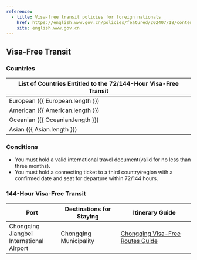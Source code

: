 ```yaml
---
reference:
  - title: Visa-free transit policies for foreign nationals
    href: https://english.www.gov.cn/policies/featured/202407/18/content_WS6687f148c6d0868f4e8e8eaf.html
    site: english.www.gov.cn
---
```


## Visa-Free Transit

### Countries

<script setup>
import { ref, computed } from 'vue'
import { visaFreeCountries } from './visa';

const European = computed(() => visaFreeCountries.filter(country => country.continent === 'European'));
const American = computed(() => visaFreeCountries.filter(country => country.continent === 'American'));
const Oceanian = computed(() => visaFreeCountries.filter(country => country.continent === 'Oceanian'));
const Asian = computed(() => visaFreeCountries.filter(country => country.continent === 'Asian'));
</script>

<table>
  <thead>
    <tr>
      <th colspan="2">List of Countries Entitled to the 72/144-Hour Visa-Free Transit</th>
    </tr>
  </thead>
  <tbody>
    <tr>
      <td>European ({{ European.length }})</td>
      <td><template v-for="(country, i) in European">{{ country.name }}{{ i !== European.length - 1 ? ', ' : '' }}</template></td>
    </tr>
    <tr>
      <td>American ({{ American.length }})</td>
      <td><template v-for="(country, i) in American">{{ country.name }}{{ i !== American.length - 1 ? ', ' : '' }}</template></td>
    </tr>
    <tr>
      <td>Oceanian ({{ Oceanian.length }})</td>
      <td><template v-for="(country, i) in Oceanian">{{ country.name }}{{ i !== Oceanian.length - 1 ? ', ' : '' }}</template></td>
    </tr>
    <tr>
      <td>Asian ({{ Asian.length }})</td>
      <td><template v-for="(country, i) in Asian">{{ country.name }}{{ i !== Asian.length - 1 ? ', ' : '' }}</template></td>
    </tr>
  </tbody>
</table>

### Conditions

- You must hold a valid international travel document(valid for no less than three months).
- You must hold a connecting ticket to a third country/region with a confirmed date and seat for departure within 72/144 hours.

<!-- ### 72-Hour Visa-Free Transit

<table>
  <thead>
    <tr>
      <th>Port</th>
      <th>Destinations for Staying</th>
    </tr>
  </thead>
  <tbody>
    <tr>
      <td>Changsha Huanghua<br/>International Airport</td>
      <td>Hunan Province</td>
    </tr>
    <tr>
      <td>Harbin Taiping<br/>International Airport</td>
      <td>Harbin</td>
    </tr>
    <tr>
      <td>Guilin Liangjiang<br/>International Airport</td>
      <td>Guilin</td>
    </tr>
    <tr>
      <td>Beihai Port</td>
      <td>Beihai</td>
    </tr>
  </tbody>
</table> -->

### 144-Hour Visa-Free Transit

<table>
  <thead>
    <tr>
      <th>Port</th>
      <th>Destinations for Staying</th>
      <th>Itinerary Guide</th>
    </tr>
  </thead>
  <tbody>
    <!-- <tr>
      <td>Beijing Capital<br/>International Airport</td>
      <td rowspan="7">Beijing Municipality, Tianjin Municipality and Hebei Province</td>
    </tr>
    <tr>
      <td>Beijing Daxing<br/>International Airport</td>
    </tr>
    <tr>
      <td>Beijing West Railway Station</td>
    </tr>
    <tr>
      <td>Tianjin Binhai<br/>International Airport</td>
    </tr>
    <tr>
      <td>Tianjin International Cruise Home Port</td>
    </tr>
    <tr>
      <td>Shijiazhuang Zhengding<br/>International Airport</td>
    </tr>
    <tr>
      <td>Port of Qinhuangdao</td>
    </tr> -->
    <tr>
      <td>Chongqing Jiangbei<br/>International Airport</td>
      <td>Chongqing Municipality</td>
      <td><a href="/chongqing/visa-free/">Chongqing Visa-Free Routes Guide</a></td>
    </tr>
  </tbody>
</table>
